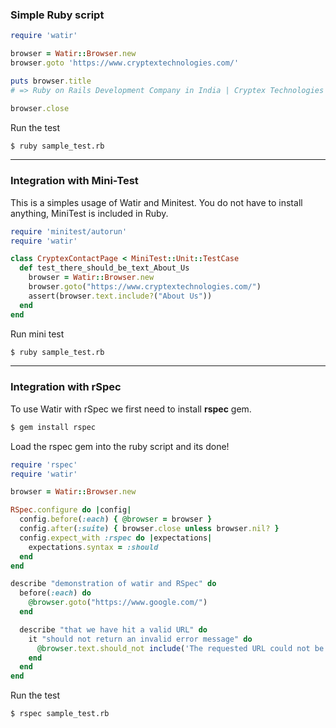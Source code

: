 ### Simple Ruby script

```ruby
require 'watir'

browser = Watir::Browser.new
browser.goto 'https://www.cryptextechnologies.com/'

puts browser.title
# => Ruby on Rails Development Company in India | Cryptex Technologies

browser.close
```

Run the test

```bash
$ ruby sample_test.rb
```

***

### Integration with Mini-Test
This is a simples usage of Watir and Minitest. You do not have to install anything, MiniTest is included in Ruby.

```ruby
require 'minitest/autorun'
require 'watir'

class CryptexContactPage < MiniTest::Unit::TestCase
  def test_there_should_be_text_About_Us
    browser = Watir::Browser.new
    browser.goto("https://www.cryptextechnologies.com/")
    assert(browser.text.include?("About Us"))
  end
end
```

Run mini test

```bash
$ ruby sample_test.rb
```

***

### Integration with rSpec
To use Watir with rSpec we first need to install **rspec** gem.

```bash
$ gem install rspec
```

Load the rspec gem into the ruby script and its done!

```ruby
require 'rspec'
require 'watir'

browser = Watir::Browser.new

RSpec.configure do |config|
  config.before(:each) { @browser = browser }
  config.after(:suite) { browser.close unless browser.nil? }
  config.expect_with :rspec do |expectations|
    expectations.syntax = :should
  end
end

describe "demonstration of watir and RSpec" do
  before(:each) do
    @browser.goto("https://www.google.com/")
  end

  describe "that we have hit a valid URL" do
    it "should not return an invalid error message" do
      @browser.text.should_not include('The requested URL could not be retrieved')
    end
  end
end
```

Run the test

```bash
$ rspec sample_test.rb
```

